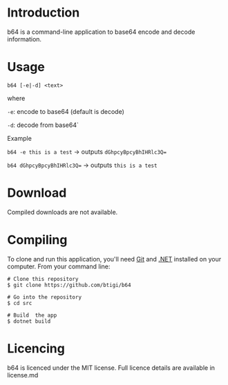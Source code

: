 # Introduction

b64 is a command-line application to base64 encode and decode information.

# Usage

`b64 [-e|-d] <text>`

where

  `-e`: encode to base64 (default is decode)

  `-d`: decode from base64`

Example

`b64 -e this is a test` -> outputs `dGhpcyBpcyBhIHRlc3Q=`

`b64 dGhpcyBpcyBhIHRlc3Q=` -> outputs `this is a test`

# Download

Compiled downloads are not available.

# Compiling

To clone and run this application, you'll need [Git](https://git-scm.com) and [.NET](https://dotnet.microsoft.com/) installed on your computer. From your command line:

```
# Clone this repository
$ git clone https://github.com/btigi/b64

# Go into the repository
$ cd src

# Build  the app
$ dotnet build
```

# Licencing

b64 is licenced under the MIT license. Full licence details are available in license.md